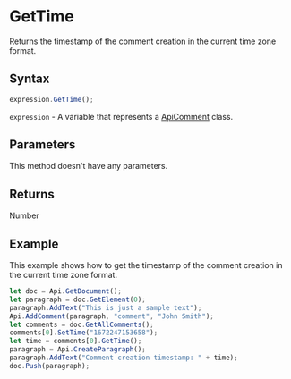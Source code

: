 # GetTime

Returns the timestamp of the comment creation in the current time zone format.

## Syntax

```javascript
expression.GetTime();
```

`expression` - A variable that represents a [ApiComment](../ApiComment.md) class.

## Parameters

This method doesn't have any parameters.

## Returns

Number

## Example

This example shows how to get the timestamp of the comment creation in the current time zone format.

```javascript editor-
let doc = Api.GetDocument();
let paragraph = doc.GetElement(0);
paragraph.AddText("This is just a sample text");
Api.AddComment(paragraph, "comment", "John Smith");
let comments = doc.GetAllComments();
comments[0].SetTime("1672247153658");
let time = comments[0].GetTime();
paragraph = Api.CreateParagraph();
paragraph.AddText("Comment creation timestamp: " + time);
doc.Push(paragraph);
```
